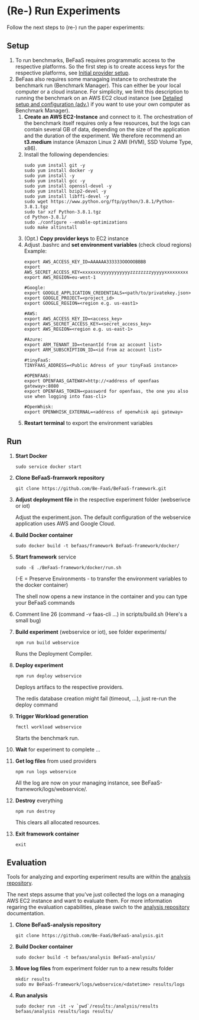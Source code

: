 # (Re-) Run Experiments

Follow the next steps to (re-) run the paper experiments:

## Setup

1. To run benchmarks, BeFaaS requires programmatic access to the respective platforms. So the first step is to create access keys for the respective platforms, see [Initial provider setup](providerSetup.md). 
2. BeFaas also requires some managaing instance to orchestrate the benchmark run (Benchmark Manager). This can either be your local computer or a cloud instance. For simplicity, we limit this description to running the benchmark on an AWS EC2 cloud instance (see [Detailed setup and configuration (adv.)](details.md) if you want to use your own computer as Benchmark Manager).
	1. **Create an AWS EC2-Instance** and connect to it. The orchestration of the benchmark itself requires only a few resources, but the logs can contain several GB of data, depending on the size of the application and the duration of the experiment. We therefore recommend an **t3.medium** instance (Amazon Linux 2 AMI (HVM), SSD Volume Type, x86). 
	2. Install the following dependencies:
		```
		sudo yum install git -y
		sudo yum install docker -y 
		sudo yum install -y 
		sudo yum install gcc -y 
		sudo yum install openssl-devel -y 
		sudo yum install bzip2-devel -y 
		sudo yum install libffi-devel -y
		sudo wget https://www.python.org/ftp/python/3.8.1/Python-3.8.1.tgz
		sudo tar xzf Python-3.8.1.tgz
		cd Python-3.8.1/
		sudo ./configure --enable-optimizations
		sudo make altinstall
		```
	3. (Opt.) **Copy provider keys** to EC2 instance
	4. Adjust .bashrc and **set environment variables** (check cloud regions)
		Example:
		```
		export AWS_ACCESS_KEY_ID=AAAAAA333333OOOOOBBBB
		export AWS_SECRET_ACCESS_KEY=xxxxxxxyyyyyyyyyyyzzzzzzzzyyyyyxxxxxxxxx
		export AWS_REGION=eu-west-1
		
		#Google:
		export GOOGLE_APPLICATION_CREDENTIALS=<path/to/privatekey.json>
		export GOOGLE_PROJECT=<project_id>
		export GOOGLE_REGION=<region e.g. us-east1>
		
		#AWS:
		export AWS_ACCESS_KEY_ID=<access_key>
		export AWS_SECRET_ACCESS_KEY=<secret_access_key>
		export AWS_REGION=<region e.g. us-east-1>
		
		#Azure:
		export ARM_TENANT_ID=<tenantId from az account list>
		export ARM_SUBSCRIPTION_ID=<id from az account list>
		
		#tinyFaaS:
		TINYFAAS_ADDRESS=<Public Adress of your tinyFaaS instance>
		
		#OPENFAAS:
		export OPENFAAS_GATEWAY=http://<address of openfaas gateway>:8080
		export OPENFAAS_TOKEN=<password for openfaas, the one you also use when logging into faas-cli>
		
		#OpenWhisk:
		export OPENWHISK_EXTERNAL=<address of openwhisk api gateway>
		```
	5. **Restart terminal** to export the environment variables 


## Run

1. **Start Docker**
	```
	sudo service docker start
	```	
2. **Clone BeFaaS-framwork repository**
	```
	git clone https://github.com/Be-FaaS/BeFaaS-framework.git
	```
3. **Adjust deployment file** in the respective experiment folder (webserivce or iot)

	Adjust the experiment.json. The default configuration of the webservice application uses AWS and Google Cloud.
	
4. **Build Docker container**
	```
	sudo docker build -t befaas/framework BeFaaS-framework/docker/
	```
5. **Start framework** service
	```
	sudo -E ./BeFaaS-framework/docker/run.sh
	```
	(-E = Preserve Environments - to transfer the environment variables to the docker container)
	
	The shell now opens a new instance in the container and you can type your BeFaaS commands

6. Comment line 26 (command -v faas-cli ...) in scripts/build.sh (Here's a small bug)
6. **Build experiment** (webservice or iot), see folder experiments/
	```
	npm run build webservice
	```
	Runs the Deployment Compiler.
7. **Deploy experiment**
	```
	npm run deploy webservice
	```
	Deploys artifacs to the respective providers. 
	
	The redis database creation might fail (timeout, ...), just re-run the deploy command 
8. **Trigger Workload generation**
	```
	fmctl workload webservice
	```
	Starts the benchmark run. 
9. **Wait** for experiment to complete ... 
10. **Get log files** from used providers
	```
	npm run logs webservice
	```
	All the log are now on your managing instance, see BeFaaS-framework/logs/webservice/<datetime>.
11. **Destroy** everything
	```
	npm run destroy
	```
	This clears all allocated resources. 
12. **Exit framework container**
	```
	exit
	```


## Evaluation

Tools for analyzing and exporting experiment results are within the [analysis repository](https://github.com/Be-FaaS/BeFaaS-analysis).

The next steps assume that you've just collected the logs on a managing AWS EC2 instance and want to evaluate them. For more information regaring the evaluation capabilities, please swich to the [analysis repository](https://github.com/Be-FaaS/BeFaaS-analysis) documentation.

1. **Clone BeFaaS-analysis repository**
	```
	git clone https://github.com/Be-FaaS/BeFaaS-analysis.git
	```
2. **Build Docker container**
	```
	sudo docker build -t befaas/analysis BeFaaS-analysis/
	```
3. **Move log files** from experiment folder run to a new results folder
	```
	mkdir results
	sudo mv BeFaaS-framework/logs/webservice/<datetime> results/logs
	```
	
4. **Run analysis**
	```
	sudo docker run -it -v `pwd`/results:/analysis/results befaas/analysis results/logs results/
	```